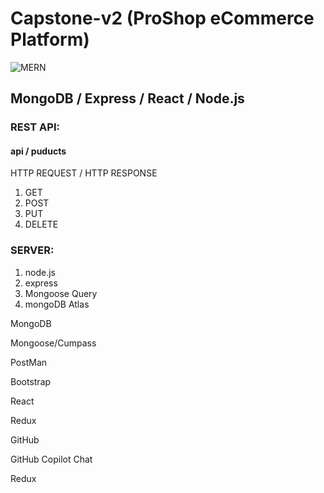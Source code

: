 # Capstone-v2 (ProShop eCommerce Platform)

![MERN](https://miro.medium.com/v2/0*hU4zJiyVwWcM0L-w.png)

## MongoDB / Express / React / Node.js

### REST API:
#### api / puducts

HTTP REQUEST /
HTTP RESPONSE

1. GET
2. POST
3. PUT
4. DELETE
 
### SERVER:

1. node.js
1. express
1. Mongoose Query
1. mongoDB Atlas

MongoDB

Mongoose/Cumpass

PostMan

Bootstrap

React

Redux

GitHub

GitHub Copilot Chat

Redux

